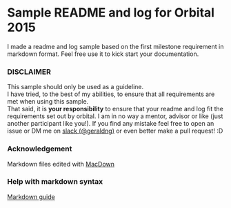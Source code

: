 # Sample README and log for Orbital 2015

I made a readme and log sample based on the first milestone requirement in markdown format.
Feel free use it to kick start your documentation.

### DISCLAIMER
This sample should only be used as a guideline.<br>
I have tried, to the best of my abilities, to ensure that all requirements are met when using this sample.<br>
That said, it is **your responsibility** to ensure that your readme and log fit the requirements
set out by orbital. I am in no way a mentor, advisor or like (just another participant like you!). 
If you find any mistake feel free to open an issue or DM me on [slack (@geraldng)][] or even better make a pull request! :D

### Acknowledgement
Markdown files edited with [MacDown][]

### Help with markdown syntax
[Markdown guide][]

[slack (@geraldng)]: https://orbital2015.slack.com
[MacDown]: http://macdown.uranusjr.com/
[Markdown guide]: https://guides.github.com/features/mastering-markdown/
